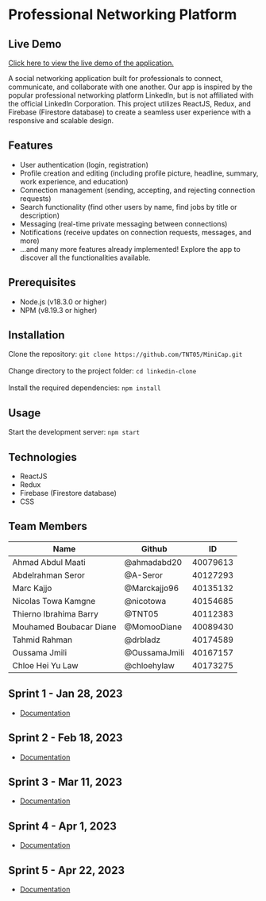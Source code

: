 # Professional Networking Platform

## Live Demo
[Click here to view the live demo of the application.](https://release--papaya-horse-5608be.netlify.app/)


A social networking application built for professionals to connect, communicate, and collaborate with one another. Our app is inspired by the popular professional networking platform LinkedIn, but is not affiliated with the official LinkedIn Corporation. This project utilizes ReactJS, Redux, and Firebase (Firestore database) to create a seamless user experience with a responsive and scalable design.

## Features

* User authentication (login, registration)
* Profile creation and editing (including profile picture, headline, summary, work experience, and education)
* Connection management (sending, accepting, and rejecting connection requests)
* Search functionality (find other users by name, find jobs by title or description)
* Messaging (real-time private messaging between connections)
* Notifications (receive updates on connection requests, messages, and more)
* ...and many more features already implemented! Explore the app to discover all the functionalities available.

## Prerequisites
* Node.js (v18.3.0 or higher)
* NPM (v8.19.3 or higher)

## Installation

Clone the repository: `git clone https://github.com/TNT05/MiniCap.git` <br>  
Change directory to the project folder: `cd linkedin-clone` <br>   
Install the required dependencies: `npm install`  <br> 

## Usage
Start the development server: `npm start`

## Technologies
* ReactJS
* Redux
* Firebase (Firestore database)
* CSS

## Team Members
| Name | Github | ID | 
| --- | --- | --- | 
| Ahmad Abdul Maati | @ahmadabd20 | 40079613 | 
| Abdelrahman Seror | @A-Seror | 40127293 |
| Marc Kajjo | @Marckajjo96 | 40135132 | 
| Nicolas	Towa Kamgne | @nicotowa | 40154685 | 
| Thierno Ibrahima Barry | @TNT05 | 40112383 | 
| Mouhamed Boubacar	Diane | @MomooDiane | 40089430 | 
| Tahmid Rahman | @drbladz | 40174589 | 
| Oussama Jmili | @OussamaJmili | 40167157 | 
| Chloe Hei Yu Law | @chloehylaw | 40173275 | 

## Sprint 1 - Jan 28, 2023

- [Documentation](https://docs.google.com/document/d/1l6gG-BsAHA1IkqbrlJaI7cT5Ce8_ElgSpb-vG9rUukM/edit?usp=sharing)

## Sprint 2 - Feb 18, 2023

- [Documentation](https://docs.google.com/document/d/1AXAYYgOl6M4LK--tyIXV8eCOPMARU2eiU1RYd4kFNlA/edit?usp=sharing)

## Sprint 3 - Mar 11, 2023

- [Documentation]()

## Sprint 4 - Apr 1, 2023

- [Documentation]()

## Sprint 5 - Apr 22, 2023

- [Documentation](https://docs.google.com/document/d/1wyIfliWRIJVM1X1xjZg5mvrkKgY9h9AoG14ICxRjxHk/edit?usp=share_link)
